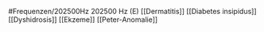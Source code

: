 #Frequenzen/202500Hz
202500 Hz (E)
[[Dermatitis]]
[[Diabetes insipidus]]
[[Dyshidrosis]]
[[Ekzeme]]
[[Peter-Anomalie]]
